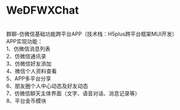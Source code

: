 # WeDFWXChat
<br/>群聊-仿微信基础功能跨平台APP（技术栈：H5plus跨平台框架MUI开发）
<br/>APP实现功能：
<br/>1、仿微信消息列表
<br/>2、仿微信通讯录
<br/>3、仿微信好友添加
<br/>4、微信个人资料查看
<br/>5、APP多平台分享
<br/>6、朋友圈个人中心动态及好友动态
<br/>7、仿微信聊天主体界面（文字、语音对话、消息记录等）
<br/>8、平台金币模块
